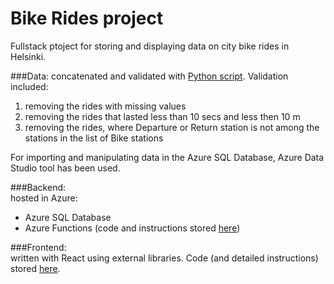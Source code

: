# Bike Rides project
Fullstack ptoject for storing and displaying data on city bike rides in Helsinki.  

###Data:
concatenated and validated with [Python script](https://github.com/YuliaKokorieva/bikes-project/blob/master/Data/data_validation.py). 
Validation included:
1. removing the rides with missing values
2. removing the rides that lasted less than 10 secs and less then 10 m
3. removing the rides, where Departure or Return station is not among the stations in the list of Bike stations

For importing and manipulating data in the Azure SQL Database, Azure Data Studio tool has been used.

###Backend:  
hosted in Azure:

 - Azure SQL Database
 - Azure Functions (code and instructions stored [here](https://github.com/YuliaKokorieva/bikes-project/tree/master/AzureFunctions))

###Frontend:  
written with React using external libraries.
Code (and detailed instructions) stored [here](https://github.com/YuliaKokorieva/bikes-project/tree/master/BikeRidesFront).
